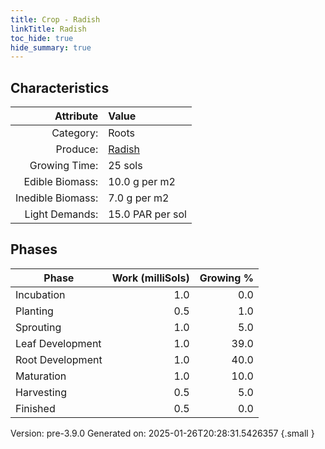 ```yaml
---
title: Crop - Radish
linkTitle: Radish
toc_hide: true
hide_summary: true
---
```


## Characteristics

| Attribute      | Value |
|--------:|:------|
|Category:|Roots|
|Produce:|[Radish](/docs/definitions/resource/radish)|
|Growing Time:|25 sols|
|Edible Biomass:|10.0 g per m2|
|Inedible Biomass:|7.0 g per m2|
|Light Demands:|15.0 PAR per sol|

## Phases

| Phase           | Work (milliSols) | Growing % |
|-----------|------:|--------:|
|Incubation|1.0|0.0|
|Planting|0.5|1.0|
|Sprouting|1.0|5.0|
|Leaf Development|1.0|39.0|
|Root Development|1.0|40.0|
|Maturation|1.0|10.0|
|Harvesting|0.5|5.0|
|Finished|0.5|0.0|

Version: pre-3.9.0 Generated on: 2025-01-26T20:28:31.5426357
{.small }